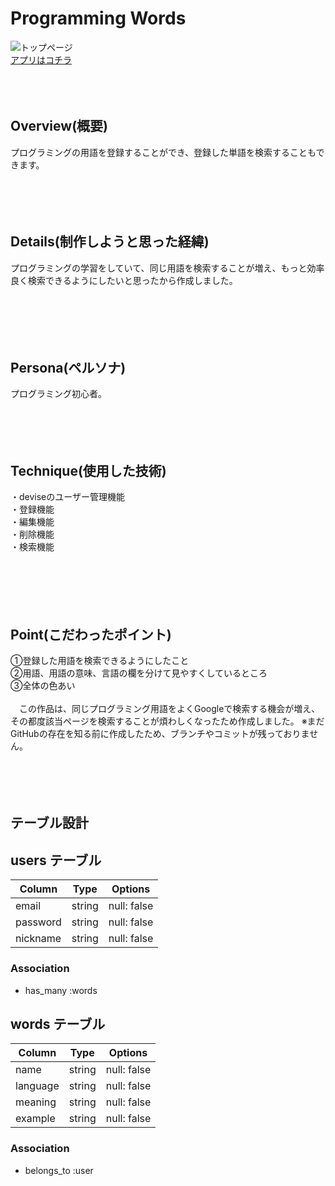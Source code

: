 # Programming Words
![トップページ](./YonsPortfolios1.jpg)
<br>
<a href="https://programming-words.herokuapp.com/">アプリはコチラ</a>
<br>
<br>
<br>
<br>
## Overview(概要)
プログラミングの用語を登録することができ、登録した単語を検索することもできます。
<br>
<br>
<br>
<br>
<br>
## Details(制作しようと思った経緯)
プログラミングの学習をしていて、同じ用語を検索することが増え、もっと効率良く検索できるようにしたいと思ったから作成しました。<br>
<br>
<br>
<br>
<br>
<br>

## Persona(ペルソナ)
プログラミング初心者。
<br>
<br>
<br>
<br>
<br>
## Technique(使用した技術)
・deviseのユーザー管理機能<br>
・登録機能<br>
・編集機能<br>
・削除機能<br>
・検索機能<br>
<br>
<br>
<br>
<br>
<br>
## Point(こだわったポイント)
①登録した用語を検索できるようにしたこと<br>
②用語、用語の意味、言語の欄を分けて見やすくしているところ<br>
③全体の色あい<br>
<br>
　この作品は、同じプログラミング用語をよくGoogleで検索する機会が増え、その都度該当ページを検索することが煩わしくなったため作成しました。
 ※まだGitHubの存在を知る前に作成したため、ブランチやコミットが残っておりません。
<br>
<br>
<br>
<br>
<br>
## テーブル設計
## users テーブル
| Column   | Type   | Options     |
| -------- | ------ | ----------- |
| email    | string | null: false |
| password | string | null: false |
| nickname | string | null: false |

### Association
- has_many :words


## words テーブル
| Column      | Type      | Options     |
| ----------- | --------- | ----------- |
| name        | string    | null: false |
| language    | string    | null: false |
| meaning     | string    | null: false |
| example     | string    | null: false |

### Association
- belongs_to :user

